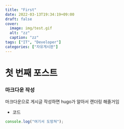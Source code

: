 ```yaml
---
title: "First"
date: 2022-03-13T19:34:19+09:00
draft: false
cover:
  image: img/test.gif
  alt: "zz"
  caption: "zz"
tags: ["IT", "Developer"]
categories: ["자유게시판"]
---
```


# 첫 번째 포스트

### 마크다운 작성

마크다운으로 게시글 작성하면 hugo가 알아서 랜더링 해줄거임

- 코드

```javascript
console.log("여기서 도망쳐");
```
